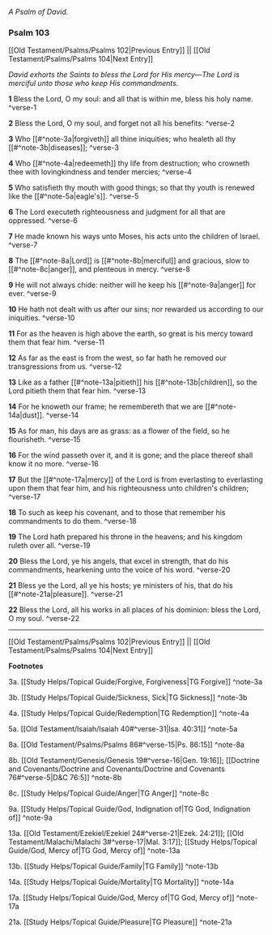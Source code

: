 *A Psalm of David.*

### Psalm 103

[[Old Testament/Psalms/Psalms 102|Previous Entry]]  ||  [[Old Testament/Psalms/Psalms 104|Next Entry]]

*David exhorts the Saints to bless the Lord for His mercy—The Lord is merciful unto those who keep His commandments.*

**1**  Bless the Lord, O my soul: and all that is within me, bless his holy name. ^verse-1

**2**  Bless the Lord, O my soul, and forget not all his benefits: ^verse-2

**3**  Who [[#^note-3a|forgiveth]] all thine iniquities; who healeth all thy [[#^note-3b|diseases]]; ^verse-3

**4**  Who [[#^note-4a|redeemeth]] thy life from destruction; who crowneth thee with lovingkindness and tender mercies; ^verse-4

**5**  Who satisfieth thy mouth with good things; so that thy youth is renewed like the [[#^note-5a|eagle's]]. ^verse-5

**6**  The Lord executeth righteousness and judgment for all that are oppressed. ^verse-6

**7**  He made known his ways unto Moses, his acts unto the children of Israel. ^verse-7

**8**  The [[#^note-8a|Lord]] is [[#^note-8b|merciful]] and gracious, slow to [[#^note-8c|anger]], and plenteous in mercy. ^verse-8

**9**  He will not always chide: neither will he keep his [[#^note-9a|anger]] for ever. ^verse-9

**10**  He hath not dealt with us after our sins; nor rewarded us according to our iniquities. ^verse-10

**11**  For as the heaven is high above the earth, so great is his mercy toward them that fear him. ^verse-11

**12**  As far as the east is from the west, so far hath he removed our transgressions from us. ^verse-12

**13**  Like as a father [[#^note-13a|pitieth]] his [[#^note-13b|children]], so the Lord pitieth them that fear him. ^verse-13

**14**  For he knoweth our frame; he remembereth that we are [[#^note-14a|dust]]. ^verse-14

**15**  As for man, his days are as grass: as a flower of the field, so he flourisheth. ^verse-15

**16**  For the wind passeth over it, and it is gone; and the place thereof shall know it no more. ^verse-16

**17**  But the [[#^note-17a|mercy]] of the Lord is from everlasting to everlasting upon them that fear him, and his righteousness unto children's children; ^verse-17

**18**  To such as keep his covenant, and to those that remember his commandments to do them. ^verse-18

**19**  The Lord hath prepared his throne in the heavens; and his kingdom ruleth over all. ^verse-19

**20**  Bless the Lord, ye his angels, that excel in strength, that do his commandments, hearkening unto the voice of his word. ^verse-20

**21**  Bless ye the Lord, all ye his hosts; ye ministers of his, that do his [[#^note-21a|pleasure]]. ^verse-21

**22**  Bless the Lord, all his works in all places of his dominion: bless the Lord, O my soul. ^verse-22


---
[[Old Testament/Psalms/Psalms 102|Previous Entry]]  ||  [[Old Testament/Psalms/Psalms 104|Next Entry]]


**Footnotes**


3a. [[Study Helps/Topical Guide/Forgive, Forgiveness|TG Forgive]] ^note-3a

3b. [[Study Helps/Topical Guide/Sickness, Sick|TG Sickness]] ^note-3b

4a. [[Study Helps/Topical Guide/Redemption|TG Redemption]] ^note-4a

5a. [[Old Testament/Isaiah/Isaiah 40#^verse-31|Isa. 40:31]] ^note-5a

8a. [[Old Testament/Psalms/Psalms 86#^verse-15|Ps. 86:15]] ^note-8a

8b. [[Old Testament/Genesis/Genesis 19#^verse-16|Gen. 19:16]]; [[Doctrine and Covenants/Doctrine and Covenants/Doctrine and Covenants 76#^verse-5|D&C 76:5]] ^note-8b

8c. [[Study Helps/Topical Guide/Anger|TG Anger]] ^note-8c

9a. [[Study Helps/Topical Guide/God, Indignation of|TG God, Indignation of]] ^note-9a

13a. [[Old Testament/Ezekiel/Ezekiel 24#^verse-21|Ezek. 24:21]]; [[Old Testament/Malachi/Malachi 3#^verse-17|Mal. 3:17]]; [[Study Helps/Topical Guide/God, Mercy of|TG God, Mercy of]] ^note-13a

13b. [[Study Helps/Topical Guide/Family|TG Family]] ^note-13b

14a. [[Study Helps/Topical Guide/Mortality|TG Mortality]] ^note-14a

17a. [[Study Helps/Topical Guide/God, Mercy of|TG God, Mercy of]] ^note-17a

21a. [[Study Helps/Topical Guide/Pleasure|TG Pleasure]] ^note-21a